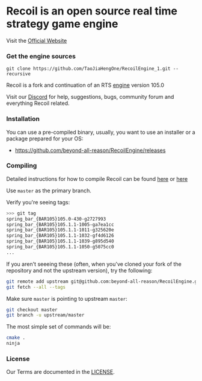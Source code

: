# Recoil is an open source real time strategy game engine

Visit the [Official Website](https://beyond-all-reason.github.io/RecoilEngine/)

### Get the engine sources

    git clone https://github.com/TaoJiaHengOne/RecoilEngine_1.git --recursive

Recoil is a fork and continuation of an RTS [engine](https://github.com/spring/spring) version 105.0

Visit our [Discord](https://discord.gg/GUpRg6Wz3e) for help, suggestions, bugs, community forum and everything Recoil related.

### Installation

You can use a pre-compiled binary, usually, you want to use an installer or a package prepared for your OS:

* <https://github.com/beyond-all-reason/RecoilEngine/releases>


### Compiling

Detailed instructions for how to compile Recoil can be found [here](https://github.com/beyond-all-reason/RecoilEngine/wiki/Building-and-developing-engine-without-docker) or [here](https://github.com/beyond-all-reason/RecoilEngine/wiki/SpringRTS-Build-Environment-(Docker))

Use `master` as the primary branch.

Verify you're seeing tags:

```bash
>>> git tag
spring_bar_{BAR105}105.0-430-g2727993
spring_bar_{BAR105}105.1.1-1005-ga7ea1cc
spring_bar_{BAR105}105.1.1-1011-g325620e
spring_bar_{BAR105}105.1.1-1032-gf4d6126
spring_bar_{BAR105}105.1.1-1039-g895d540
spring_bar_{BAR105}105.1.1-1050-g5075cc0
...
```

If you aren't seeeing these (often, when you've cloned your fork of the repository and not the upstream version), try the following:

```bash
git remote add upstream git@github.com:beyond-all-reason/RecoilEngine.git
git fetch --all --tags
```

Make sure `master` is pointing to upstream `master`:

```bash
git checkout master
git branch -u upstream/master
```

The most simple set of commands will be:

```bash
cmake .
ninja
```

### License

Our Terms are documented in the [LICENSE](LICENSE).
